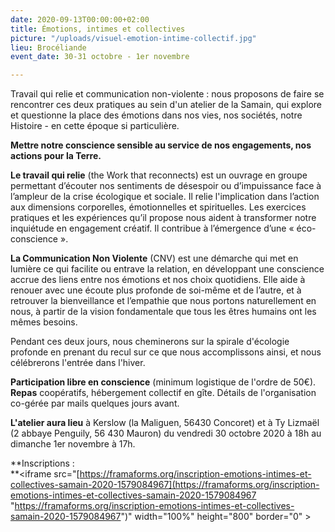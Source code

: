 ```yaml
---
date: 2020-09-13T00:00:00+02:00
title: Émotions, intimes et collectives
picture: "/uploads/visuel-emotion-intime-collectif.jpg"
lieu: Brocéliande
event_date: 30-31 octobre - 1er novembre

---
```

Travail qui relie et communication non-violente : nous proposons de faire se rencontrer ces deux pratiques au sein d'un atelier de la Samain, qui explore et questionne la place des émotions dans nos vies, nos sociétés, notre Histoire - en cette époque si particulière.

**Mettre notre conscience sensible au service de nos engagements, nos actions pour la Terre.**

**Le travail qui relie** (the Work that reconnects) est un ouvrage en groupe permettant d’écouter nos sentiments de désespoir ou d’impuissance face à l’ampleur de la crise écologique et sociale. Il relie l'implication dans l’action aux dimensions corporelles, émotionnelles et spirituelles. Les exercices pratiques et les expériences qu’il propose nous aident à transformer notre inquiétude en engagement créatif. Il contribue à l’émergence d’une « éco-conscience ».

**La Communication Non Violente** (CNV) est une démarche qui met en lumière ce qui facilite ou entrave la relation, en développant une conscience accrue des liens entre nos émotions et nos choix quotidiens. Elle aide à renouer avec une écoute plus profonde de soi-même et de l’autre, et à retrouver la bienveillance et l’empathie que nous portons naturellement en nous, à partir de la vision fondamentale que tous les êtres humains ont les mêmes besoins.

Pendant ces deux jours, nous cheminerons sur la spirale d'écologie profonde en prenant du recul sur ce que nous accomplissons ainsi, et nous célébrerons l'entrée dans l'hiver.

**Participation libre en conscience** (minimum logistique de l'ordre de 50€).  
**Repas** coopératifs, hébergement collectif en gîte. Détails de l'organisation co-gérée par mails quelques jours avant.

**L'atelier aura lieu** à Kerslow (la Maliguen, 56430 Concoret) et à Ty Lizmaël (2 abbaye Penguily, 56 430 Mauron) du vendredi 30 octobre 2020 à 18h au dimanche 1er novembre à 17h.

  
**Inscriptions :  
**<iframe src="[https://framaforms.org/inscription-emotions-intimes-et-collectives-samain-2020-1579084967](https://framaforms.org/inscription-emotions-intimes-et-collectives-samain-2020-1579084967 "https://framaforms.org/inscription-emotions-intimes-et-collectives-samain-2020-1579084967")" width="100%" height="800" border="0" ></iframe>